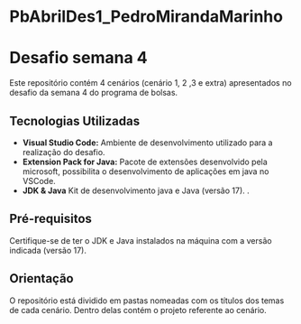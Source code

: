 # PbAbrilDes1_PedroMirandaMarinho
# Desafio semana 4

Este repositório contém 4 cenários (cenário 1, 2 ,3 e extra) apresentados no desafio da semana 4 do programa de bolsas.

## Tecnologias Utilizadas

- **Visual Studio Code:** Ambiente de desenvolvimento utilizado para a realização do desafio.
- **Extension Pack for Java:** Pacote de extensões desenvolvido pela microsoft, possibilita o desenvolvimento de aplicações em java no VSCode.
- **JDK & Java** Kit de desenvolvimento java e Java (versão 17).
.

## Pré-requisitos

Certifique-se de ter o JDK e Java instalados na máquina com a versão indicada (versão 17).

## Orientação
O repositório está dividido em pastas nomeadas com os títulos dos temas de cada cenário. Dentro delas contém o projeto referente ao cenário.
